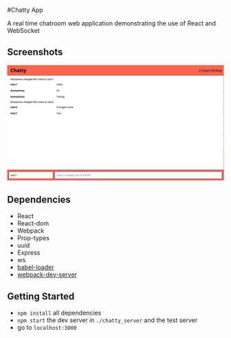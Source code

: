 #Chatty App

A real time chatroom web application demonstrating the use of React and WebSocket

## Screenshots

!['main_screen'](https://github.com/hli30/Week6_ChattyApp/blob/master/docs/chatty_app_screen.png)

## Dependencies

* React
* React-dom
* Webpack
* Prop-types
* uuid
* Express
* ws
* [babel-loader](https://github.com/babel/babel-loader)
* [webpack-dev-server](https://github.com/webpack/webpack-dev-server)

## Getting Started

* `npm install` all dependencies
* `npm start` the dev server in `./chatty_server` and the test server
* go to `localhost:3000`
